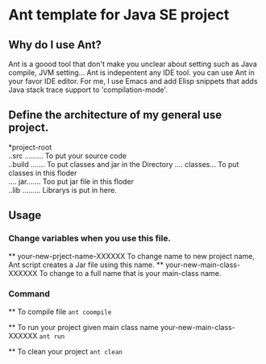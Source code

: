 Ant template for Java SE project
==================================
## Why do I use Ant?
Ant is a goood tool that don't make you unclear about setting
such as Java compile, JVM setting... Ant is  indepentent any IDE tool.
you can use Ant in your favor IDE editor. For me, I use Emacs and
add Elisp snippets that adds Java stack trace support to 'compilation-mode'.



## Define the architecture of my general use project.


 *project-root					  
 ..src ......... To put your source code		   
 ..build ....... To put classes and jar in the Directory 
 .... classes... To put classes in this floder						   
 .... jar....... Too put jar file in this floder						    
 ..lib ......... Librarys is put in here.		  



## Usage 

### Change variables when you use this file.

**  your-new-prject-name-XXXXXX
 To change name to new project name, Ant script creates a Jar file
 using this name.
**  your-new-main-class-XXXXXX
  To change to a full name that is your main-class name. 

### Command
** To compile file 
``` ant coompile ```

** To run your project given main class name  your-new-main-class-XXXXXX
``` ant run ```

** To clean your project
``` ant clean ```


